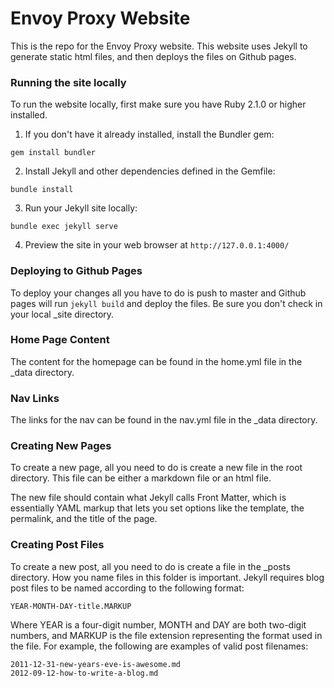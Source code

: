 # Envoy Proxy Website

This is the repo for the Envoy Proxy website. This website uses Jekyll to generate static html files, and then deploys
the files on Github pages.

### Running the site locally
To run the website locally, first make sure you have Ruby 2.1.0 or higher installed.

1. If you don't have it already installed, install the Bundler gem:
```
gem install bundler
```
2. Install Jekyll and other dependencies defined in the Gemfile:
```
bundle install
```
3. Run your Jekyll site locally:
```
bundle exec jekyll serve
```
4. Preview the site in your web browser at `http://127.0.0.1:4000/`

### Deploying to Github Pages
To deploy your changes all you have to do is push to master and Github pages will run `jekyll build` and deploy the
files. Be sure you don't check in your local _site directory.

### Home Page Content
The content for the homepage can be found in the home.yml file in the _data directory.

### Nav Links
The links for the nav can be found in the nav.yml file in the _data directory.

### Creating New Pages
To create a new page, all you need to do is create a new file in the root directory. This file can be either a markdown
file or an html file.

The new file should contain what Jekyll calls Front Matter, which is essentially YAML markup that lets you set options
like the template, the permalink, and the title of the page.

### Creating Post Files
To create a new post, all you need to do is create a file in the _posts directory. How you name files in this folder is
important. Jekyll requires blog post files to be named according to the following format:

```
YEAR-MONTH-DAY-title.MARKUP
```

Where YEAR is a four-digit number, MONTH and DAY are both two-digit numbers, and MARKUP is the file extension
representing the format used in the file. For example, the following are examples of valid post filenames:

```
2011-12-31-new-years-eve-is-awesome.md
2012-09-12-how-to-write-a-blog.md
```